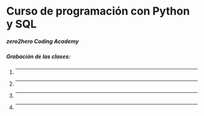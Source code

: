 # Curso de programación con Python y SQL
##### zero2hero Coding Academy

##### Grabación de las clases:
1. ---
2. ---
3. ---
4. ---
